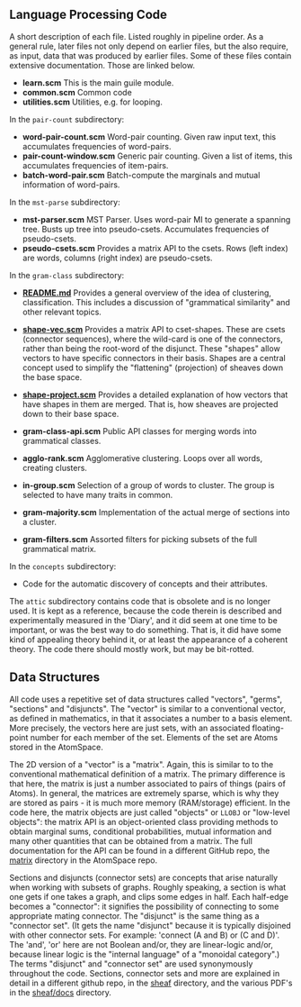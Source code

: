 
Language Processing Code
------------------------
A short description of each file. Listed roughly in pipeline order.
As a general rule, later files not only depend on earlier files,
but the also require, as input, data that was produced by earlier files.
Some of these files contain extensive documentation. Those are linked
below.

* __learn.scm__           This is the main guile module.
* __common.scm__          Common code
* __utilities.scm__       Utilities, e.g. for looping.

In the `pair-count` subdirectory:

* __word-pair-count.scm__ Word-pair counting. Given raw input text, this
                          accumulates frequencies of word-pairs.
* __pair-count-window.scm__ Generic pair counting. Given a list of items,
                          this accumulates frequencies of item-pairs.
* __batch-word-pair.scm__ Batch-compute the marginals and mutual
                          information of word-pairs.

In the `mst-parse` subdirectory:

* __mst-parser.scm__      MST Parser. Uses word-pair MI to generate
                          a spanning tree. Busts up tree into
                          pseudo-csets. Accumulates frequencies of
                          pseudo-csets.
* __pseudo-csets.scm__    Provides a matrix API to the csets. Rows
                          (left index) are words, columns (right index)
                          are pseudo-csets.

In the `gram-class` subdirectory:

* [__README.md__](gram-class/README.md) Provides
                          a general overview of the idea of clustering,
                          classification. This includes a discussion of
                          "grammatical similarity" and other relevant topics.

* [__shape-vec.scm__](gram-class/shape-vec.scm) Provides a matrix API
                          to cset-shapes. These are csets (connector
                          sequences), where the wild-card is one of the
                          connectors, rather than being the root-word
                          of the disjunct. These "shapes" allow vectors
                          to have specific connectors in their basis.
                          Shapes are a central concept used to simplify
                          the "flattening" (projection) of sheaves down
                          the base space.

* [__shape-project.scm__](gram-class/shape-project.scm) Provides a
                          detailed explanation of how vectors that have
                          shapes in them are merged. That is, how sheaves
                          are projected down to their base space.

* __gram-class-api.scm__  Public API classes for merging words into
                          grammatical classes.
* __agglo-rank.scm__      Agglomerative clustering. Loops over all words,
                          creating clusters.
* __in-group.scm__        Selection of a group of words to cluster. The
                          group is selected to have many traits in common.
* __gram-majority.scm__   Implementation of the actual merge of sections
                          into a cluster.
* __gram-filters.scm__    Assorted filters for picking subsets of the full
                          grammatical matrix.

In the `concepts` subdirectory:

* Code for the automatic discovery of concepts and their attributes.

The `attic` subdirectory contains code that is obsolete and is no longer
used. It is kept as a reference, because the code therein is described
and experimentally measured in the 'Diary', and it did seem at one time
to be important, or was the best way to do something. That is, it did
have some kind of appealing theory behind it, or at least the appearance
of a coherent theory. The code there should mostly work, but may be
bit-rotted.


Data Structures
---------------
All code uses a repetitive set of data structures called "vectors",
"germs", "sections" and "disjuncts". The "vector" is similar to a
conventional vector, as defined in mathematics, in that it associates
a number to a basis element. More precisely, the vectors here are just
sets, with an associated floating-point number for each member of the
set. Elements of the set are Atoms stored in the AtomSpace.

The 2D version of a "vector" is a "matrix". Again, this is similar to
to the conventional mathematical definition of a matrix. The primary
difference is that here, the matrix is just a number associated to pairs
of things (pairs of Atoms). In general, the matrices are extremely
sparse, which is why they are stored as pairs - it is much more memory
(RAM/storage) efficient. In the code here, the matrix objects are just
called "objects" or `LLOBJ` or "low-level objects": the matrix API is
an object-oriented class providing methods to obtain marginal sums,
conditional probabilities, mutual information and many other quantities
that can be obtained from a matrix.  The full documentation for the API
can be found in a different GitHub repo, the
[matrix](https://github.com/opencog/atomspace/tree/master/opencog/matrix)
directory in the AtomSpace repo.

Sections and disjuncts (connector sets) are concepts that arise
naturally when working with subsets of graphs. Roughly speaking, a
section is what one gets if one takes a graph, and clips some edges in
half.  Each half-edge becomes a "connector": it signifies the
possibility of connecting to some appropriate mating connector. The
"disjunct" is the same thing as a "connector set". (It gets the name
"disjunct" because it is typically disjoined with other connector sets.
For example: 'connect (A and B) or (C and D)'. The 'and', 'or' here are
not Boolean and/or, they are linear-logic and/or, because linear logic
is the "internal language" of a "monoidal category".) The terms
"disjunct" and "connector set" are used synonymously throughout the
code. Sections, connector sets and more are explained in detail in a
different github repo, in the
[sheaf](https://github.com/opencog/atomspace/tree/master/opencog/sheaf)
directory, and the various PDF's in the
[sheaf/docs](https://github.com/opencog/atomspace/tree/master/opencog/sheaf/docs)
directory.
